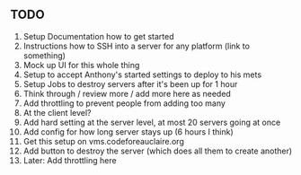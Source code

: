 ## TODO

1. Setup Documentation how to get started
 1. Instructions how to SSH into a server for any platform (link to something)
1. Mock up UI for this whole thing
1. Setup to accept Anthony's started settings to deploy to his mets
1. Setup Jobs to destroy servers after it's been up for 1 hour
1. Think through / review more / add more here as needed
1. Add throttling to prevent people from adding too many
 1. At the client level?
 1. Add hard setting at the server level, at most 20 servers going at once
1. Add config for how long server stays up (6 hours I think)
1. Get this setup on vms.codeforeauclaire.org
1. Add button to destroy the server (which does all them to create another)
 1. Later: Add throttling here
